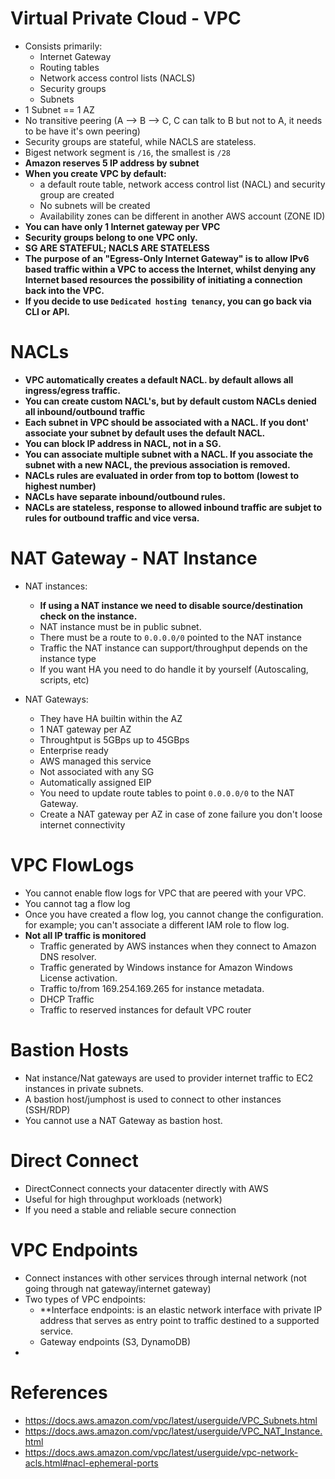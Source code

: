 # Virtual Private Cloud - VPC

- Consists primarily:
  - Internet Gateway
  - Routing tables
  - Network access control lists (NACLS)
  - Security groups
  - Subnets
- 1 Subnet == 1 AZ
- No transitive peering (A --> B --> C, C can talk to B but not to A, it needs to be have it's own peering)
- Security groups are stateful, while NACLS are stateless.
- Bigest network segment is `/16`, the smallest is `/28`
- **Amazon reserves 5 IP address by subnet**
- **When you create VPC by default:**
  - a default route table, network access control list (NACL) and security group are created
  - No subnets will be created
  - Availability zones can be different in another AWS account (ZONE ID)
- **You can have only 1 Internet gateway per VPC**
- **Security groups belong to one VPC only.**
- **SG ARE STATEFUL; NACLS ARE STATELESS**
- **The purpose of an "Egress-Only Internet Gateway" is to allow IPv6 based traffic within a VPC to access the Internet, whilst denying any Internet based resources the possibility of initiating a connection back into the VPC.**
- **If you decide to use `Dedicated hosting tenancy`, you can go back via CLI or API.**

# NACLs

- **VPC automatically creates a default NACL. by default allows all ingress/egress traffic.**
- **You can create custom NACL's, but by default custom NACLs denied all inbound/outbound traffic**
- **Each subnet in VPC should be associated with a NACL. If you dont' associate your subnet by default uses the default NACL.**
- **You can block IP address in NACL, not in a SG.**
- **You can associate multiple subnet with a NACL. If you associate the subnet with a new NACL, the previous association is removed.**
- **NACLs rules are evaluated in order from top to bottom (lowest to highest number)**
- **NACLs have separate inbound/outbound rules.**
- **NACLs are stateless, response to allowed inbound traffic are subjet to rules for outbound traffic and vice versa.**


# NAT Gateway - NAT Instance

- NAT instances:
  - **If using a NAT instance we need to disable source/destination check on the instance.**
  - NAT instance must be in public subnet.
  - There must be a route to `0.0.0.0/0` pointed to the NAT instance
  - Traffic the NAT instance can support/throughput depends on the instance type
  - If you want HA you need to do handle it by yourself (Autoscaling, scripts, etc)

- NAT Gateways:
  - They have HA builtin within the AZ
  - 1 NAT gateway per AZ
  - Throughtput is 5GBps up to 45GBps
  - Enterprise ready
  - AWS managed this service
  - Not associated with any SG
  - Automatically assigned EIP
  - You need to update route tables to point `0.0.0.0/0` to the NAT Gateway.
  - Create a NAT gateway per AZ in case of zone failure you don't loose internet connectivity

# VPC FlowLogs

- You cannot enable flow logs for VPC that are peered with your VPC.
- You cannot tag a flow log
- Once you have created a flow log, you cannot change the configuration. for example; you can't associate a different IAM role to flow log.
- **Not all IP traffic is monitored**
  - Traffic generated by AWS instances when they connect to Amazon DNS resolver.
  - Traffic generated by Windows instance for Amazon Windows License activation.
  - Traffic to/from 169.254.169.265 for instance metadata.
  - DHCP Traffic
  - Traffic to reserved instances for default VPC router

# Bastion Hosts

- Nat instance/Nat gateways are used to provider internet traffic to EC2 instances in private subnets.
- A bastion host/jumphost is used to connect to other instances (SSH/RDP)
- You cannot use a NAT Gateway as bastion host.

# Direct Connect

- DirectConnect connects your datacenter directly with AWS
- Useful for high throughput workloads (network)
- If you need a stable and reliable secure connection

# VPC Endpoints

- Connect instances with other services through internal network (not going through nat gateway/internet gateway)
- Two types of VPC endpoints:
  - **Interface endpoints: is an elastic network interface with private IP address that serves as entry point to traffic destined to
    a supported service.
  - Gateway endpoints (S3, DynamoDB)
-


# References

- https://docs.aws.amazon.com/vpc/latest/userguide/VPC_Subnets.html
- https://docs.aws.amazon.com/vpc/latest/userguide/VPC_NAT_Instance.html
- https://docs.aws.amazon.com/vpc/latest/userguide/vpc-network-acls.html#nacl-ephemeral-ports